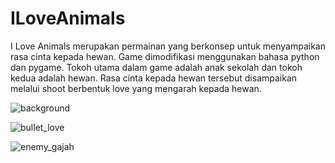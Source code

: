 # ILoveAnimals
I Love Animals merupakan permainan yang berkonsep untuk menyampaikan rasa cinta kepada hewan. Game dimodifikasi menggunakan bahasa python dan pygame. Tokoh utama dalam game adalah anak sekolah dan tokoh kedua adalah hewan. Rasa cinta kepada hewan tersebut disampaikan melalui shoot berbentuk love yang mengarah kepada hewan.

![background](https://user-images.githubusercontent.com/88881360/130022978-46c7dd9c-22b1-45cf-825f-e7377b9f1bd7.png)

![bullet_love](https://user-images.githubusercontent.com/88881360/130023294-835a9090-61c7-4f84-9d13-94f5e63cecb7.png)

![enemy_gajah](https://user-images.githubusercontent.com/88881360/130023459-2a0f9f42-9e99-4133-8b18-aa97bd675cee.png)
